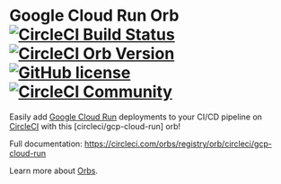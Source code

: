 # Google Cloud Run Orb[![CircleCI Build Status](https://circleci.com/gh/CircleCI-Public/gcp-cloud-run-orb.svg?style=svg?style=shield "CircleCI Build Status")](https://circleci.com/gh/CircleCI-Public/gcp-cloud-run-orb) [![CircleCI Orb Version](https://img.shields.io/badge/endpoint.svg?url=https://badges.circleci.io/orb/circleci/gcp-cloud-run)](https://circleci.com/orbs/registry/orb/circleci/gcp-cloud-run) [![GitHub license](https://img.shields.io/badge/license-MIT-blue.svg)](https://raw.githubusercontent.com/CircleCI-Public/slack-orb/master/LICENSE) [![CircleCI Community](https://img.shields.io/badge/community-CircleCI%20Discuss-343434.svg)](https://discuss.circleci.com/c/ecosystem/orbs)

Easily add [Google Cloud Run](https://cloud.google.com/run/) deployments to your CI/CD pipeline on [CircleCI](https://circleci.com/) with this [circleci/gcp-cloud-run] orb!

Full documentation: https://circleci.com/orbs/registry/orb/circleci/gcp-cloud-run

Learn more about [Orbs](https://circleci.com/docs/2.0/using-orbs/ "Using Orbs").